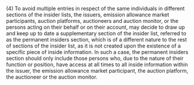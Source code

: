 (4) To avoid multiple entries in respect of the same individuals in different sections of the insider lists, the issuers, emission allowance market participants, auction platforms, auctioneers and auction monitor, or the persons acting on their behalf or on their account, may decide to draw up and keep up to date a supplementary section of the insider list, referred to as the permanent insiders section, which is of a different nature to the rest of sections of the insider list, as it is not created upon the existence of a specific piece of inside information. In such a case, the permanent insiders section should only include those persons who, due to the nature of their function or position, have access at all times to all inside information within the issuer, the emission allowance market participant, the auction platform, the auctioneer or the auction monitor.